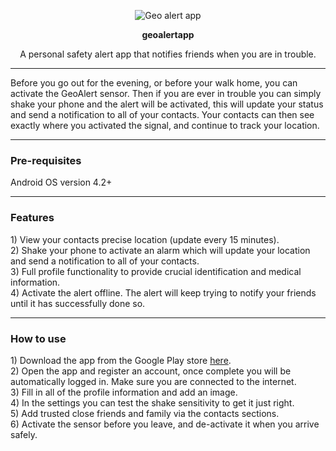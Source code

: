 <p align="center">
<img src="http://i.imgur.com/AFsAEJs.png" alt="Geo alert app">
</p>

<p align="center">
<strong>geoalertapp</strong>
</p>
<p align="center">
A personal safety alert app that notifies friends when you are in trouble.
</p>

<hr>
<p>
Before you go out for the evening, or before your walk home, you can activate the GeoAlert sensor. Then if you are ever in trouble you can simply shake your phone and the alert will be activated, this will update your status and send a notification to all of your contacts. Your contacts can then see exactly where you activated the signal, and continue to track your location.</p>
<hr>
<h3>Pre-requisites</h3>
Android OS version 4.2+
<hr>
<h3>Features</h3>
1) View your contacts precise location (update every 15 minutes).<br>
2) Shake your phone to activate an alarm which will update your location and send a notification to all of your contacts.<br>
3) Full profile functionality to provide crucial identification and medical information.<br>
4) Activate the alert offline. The alert will keep trying to notify your friends until it has successfully done so.<br>
<hr>
<h3>How to use</h3>
1) Download the app from the Google Play store <a href="https://play.google.com/store/apps/details?id=crm.geoalertapp&hl=en_GB">here</a>.<br>
2) Open the app and register an account, once complete you will be automatically logged in. Make sure you are connected to the internet.<br>
3) Fill in all of the profile information and add an image.<br>
4) In the settings you can test the shake sensitivity to get it just right.<br>
5) Add trusted close friends and family via the contacts sections.<br>
6) Activate the sensor before you leave, and de-activate it when you arrive safely.<br>

